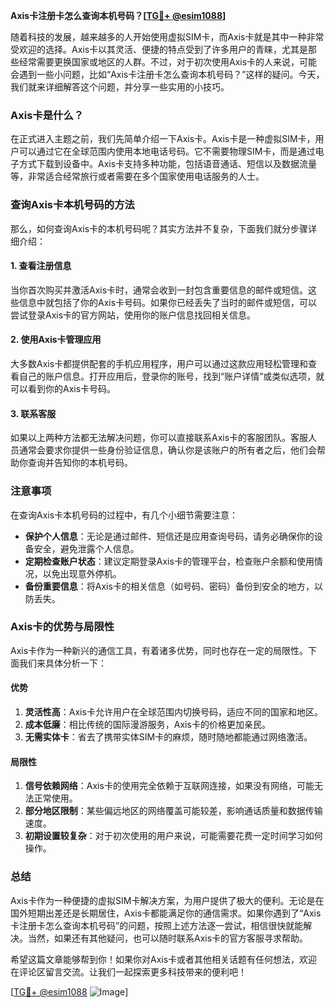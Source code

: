 **Axis卡注册卡怎么查询本机号码？[[TG💪+ @esim1088](https://t.me/s/esim1088)]**

随着科技的发展，越来越多的人开始使用虚拟SIM卡，而Axis卡就是其中一种非常受欢迎的选择。Axis卡以其灵活、便捷的特点受到了许多用户的青睐，尤其是那些经常需要更换国家或地区的人群。不过，对于初次使用Axis卡的人来说，可能会遇到一些小问题，比如“Axis卡注册卡怎么查询本机号码？”这样的疑问。今天，我们就来详细解答这个问题，并分享一些实用的小技巧。

### Axis卡是什么？

在正式进入主题之前，我们先简单介绍一下Axis卡。Axis卡是一种虚拟SIM卡，用户可以通过它在全球范围内使用本地电话号码。它不需要物理SIM卡，而是通过电子方式下载到设备中。Axis卡支持多种功能，包括语音通话、短信以及数据流量等，非常适合经常旅行或者需要在多个国家使用电话服务的人士。

### 查询Axis卡本机号码的方法

那么，如何查询Axis卡的本机号码呢？其实方法并不复杂，下面我们就分步骤详细介绍：

#### 1. 查看注册信息
当你首次购买并激活Axis卡时，通常会收到一封包含重要信息的邮件或短信。这些信息中就包括了你的Axis卡号码。如果你已经丢失了当时的邮件或短信，可以尝试登录Axis卡的官方网站，使用你的账户信息找回相关信息。

#### 2. 使用Axis卡管理应用
大多数Axis卡都提供配套的手机应用程序，用户可以通过这款应用轻松管理和查看自己的账户信息。打开应用后，登录你的账号，找到“账户详情”或类似选项，就可以看到你的Axis卡号码。

#### 3. 联系客服
如果以上两种方法都无法解决问题，你可以直接联系Axis卡的客服团队。客服人员通常会要求你提供一些身份验证信息，确认你是该账户的所有者之后，他们会帮助你查询并告知你的本机号码。

### 注意事项

在查询Axis卡本机号码的过程中，有几个小细节需要注意：

- **保护个人信息**：无论是通过邮件、短信还是应用查询号码，请务必确保你的设备安全，避免泄露个人信息。
- **定期检查账户状态**：建议定期登录Axis卡的管理平台，检查账户余额和使用情况，以免出现意外停机。
- **备份重要信息**：将Axis卡的相关信息（如号码、密码）备份到安全的地方，以防丢失。

### Axis卡的优势与局限性

Axis卡作为一种新兴的通信工具，有着诸多优势，同时也存在一定的局限性。下面我们来具体分析一下：

#### 优势

1. **灵活性高**：Axis卡允许用户在全球范围内切换号码，适应不同的国家和地区。
2. **成本低廉**：相比传统的国际漫游服务，Axis卡的价格更加亲民。
3. **无需实体卡**：省去了携带实体SIM卡的麻烦，随时随地都能通过网络激活。

#### 局限性

1. **信号依赖网络**：Axis卡的使用完全依赖于互联网连接，如果没有网络，可能无法正常使用。
2. **部分地区限制**：某些偏远地区的网络覆盖可能较差，影响通话质量和数据传输速度。
3. **初期设置较复杂**：对于初次使用的用户来说，可能需要花费一定时间学习如何操作。

### 总结

Axis卡作为一种便捷的虚拟SIM卡解决方案，为用户提供了极大的便利。无论是在国外短期出差还是长期居住，Axis卡都能满足你的通信需求。如果你遇到了“Axis卡注册卡怎么查询本机号码”的问题，按照上述方法逐一尝试，相信很快就能解决。当然，如果还有其他疑问，也可以随时联系Axis卡的官方客服寻求帮助。

希望这篇文章能够帮到你！如果你对Axis卡或者其他相关话题有任何想法，欢迎在评论区留言交流。让我们一起探索更多科技带来的便利吧！

[[TG💪+ @esim1088](https://t.me/s/esim1088) ![Image](https://i.postimg.cc/4NQfJmqS/Snipaste-2025-05-13-00-14-12.png)]